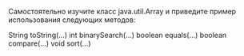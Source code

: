 Самостоятельно изучите класс java.util.Array и приведите пример использования следующих методов:

String toString(...)
int binarySearch(...)
boolean equals(...)
boolean compare(...)
void sort(...)